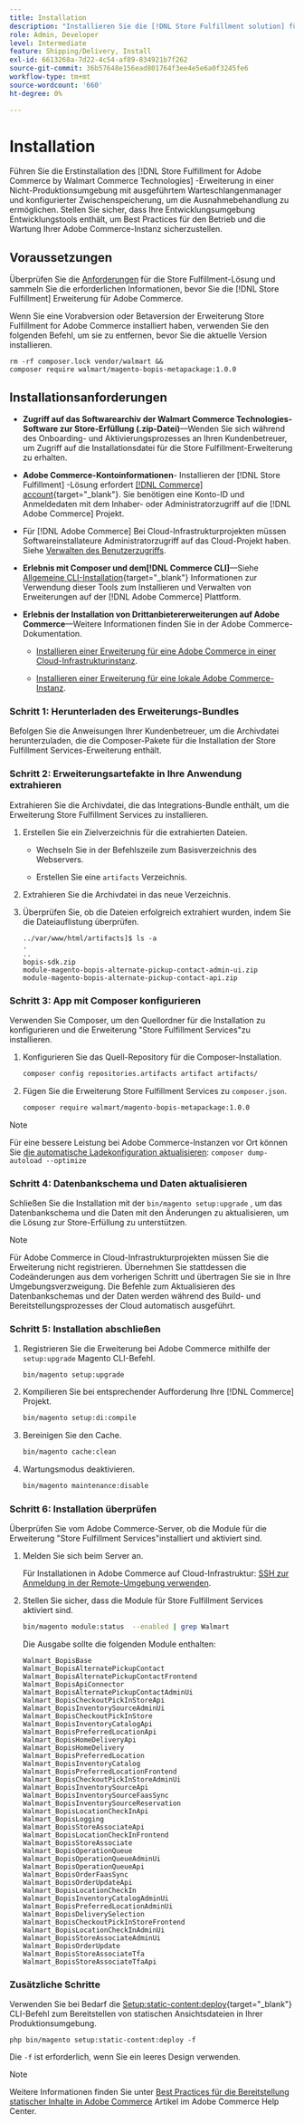 ```yaml
---
title: Installation
description: "Installieren Sie die [!DNL Store Fulfillment solution] für eine Adobe Commerce-Storefront mit Composer für PHP."
role: Admin, Developer
level: Intermediate
feature: Shipping/Delivery, Install
exl-id: 6613268a-7d22-4c54-af89-834921b7f262
source-git-commit: 36b57648e156ead801764f3ee4e5e6a0f3245fe6
workflow-type: tm+mt
source-wordcount: '660'
ht-degree: 0%

---
```



# Installation

Führen Sie die Erstinstallation des [!DNL Store Fulfillment for Adobe Commerce by Walmart Commerce Technologies] -Erweiterung in einer Nicht-Produktionsumgebung mit ausgeführtem Warteschlangenmanager und konfigurierter Zwischenspeicherung, um die Ausnahmebehandlung zu ermöglichen. Stellen Sie sicher, dass Ihre Entwicklungsumgebung Entwicklungstools enthält, um Best Practices für den Betrieb und die Wartung Ihrer Adobe Commerce-Instanz sicherzustellen.

## Voraussetzungen

Überprüfen Sie die [Anforderungen](solution-requirements.md) für die Store Fulfillment-Lösung und sammeln Sie die erforderlichen Informationen, bevor Sie die [!DNL Store Fulfillment] Erweiterung für Adobe Commerce.

Wenn Sie eine Vorabversion oder Betaversion der Erweiterung Store Fulfillment for Adobe Commerce installiert haben, verwenden Sie den folgenden Befehl, um sie zu entfernen, bevor Sie die aktuelle Version installieren.

```terminal
rm -rf composer.lock vendor/walmart &&
composer require walmart/magento-bopis-metapackage:1.0.0
```

## Installationsanforderungen

- **Zugriff auf das Softwarearchiv der Walmart Commerce Technologies-Software zur Store-Erfüllung (.zip-Datei)**—Wenden Sie sich während des Onboarding- und Aktivierungsprozesses an Ihren Kundenbetreuer, um Zugriff auf die Installationsdatei für die Store Fulfillment-Erweiterung zu erhalten.

- **Adobe Commerce-Kontoinformationen**- Installieren der [!DNL Store Fulfillment] -Lösung erfordert [[!DNL Commerce] account](https://docs.magento.com/user-guide/magento/magento-account.html){target="_blank"}. Sie benötigen eine Konto-ID und Anmeldedaten mit dem Inhaber- oder Administratorzugriff auf die [!DNL Adobe Commerce] Projekt.

- Für [!DNL Adobe Commerce] Bei Cloud-Infrastrukturprojekten müssen Softwareinstallateure Administratorzugriff auf das Cloud-Projekt haben. Siehe [Verwalten des Benutzerzugriffs](https://devdocs.magento.com/cloud/project/user-admin.html).

- **Erlebnis mit Composer und dem[!DNL Commerce CLI]**—Siehe [Allgemeine CLI-Installation](https://devdocs.magento.com/extensions/install/){target="_blank"} Informationen zur Verwendung dieser Tools zum Installieren und Verwalten von Erweiterungen auf der [!DNL Adobe Commerce] Plattform.

- **Erlebnis der Installation von Drittanbietererweiterungen auf Adobe Commerce**—Weitere Informationen finden Sie in der Adobe Commerce-Dokumentation.

   - [Installieren einer Erweiterung für eine Adobe Commerce in einer Cloud-Infrastrukturinstanz](https://devdocs.magento.com/cloud/howtos/install-components.html#install-an-extension).

   - [Installieren einer Erweiterung für eine lokale Adobe Commerce-Instanz](https://devdocs.magento.com/extensions/install/).

### Schritt 1: Herunterladen des Erweiterungs-Bundles

Befolgen Sie die Anweisungen Ihrer Kundenbetreuer, um die Archivdatei herunterzuladen, die die Composer-Pakete für die Installation der Store Fulfillment Services-Erweiterung enthält.

### Schritt 2: Erweiterungsartefakte in Ihre Anwendung extrahieren

Extrahieren Sie die Archivdatei, die das Integrations-Bundle enthält, um die Erweiterung Store Fulfillment Services zu installieren.

1. Erstellen Sie ein Zielverzeichnis für die extrahierten Dateien.

   - Wechseln Sie in der Befehlszeile zum Basisverzeichnis des Webservers.

   - Erstellen Sie eine `artifacts` Verzeichnis.

1. Extrahieren Sie die Archivdatei in das neue Verzeichnis.

1. Überprüfen Sie, ob die Dateien erfolgreich extrahiert wurden, indem Sie die Dateiauflistung überprüfen.

   ```
   ../var/www/html/artifacts]$ ls -a
   .
   ..
   bopis-sdk.zip
   module-magento-bopis-alternate-pickup-contact-admin-ui.zip
   module-magento-bopis-alternate-pickup-contact-api.zip
   ```

### Schritt 3: App mit Composer konfigurieren

Verwenden Sie Composer, um den Quellordner für die Installation zu konfigurieren und die Erweiterung &quot;Store Fulfillment Services&quot;zu installieren.

1. Konfigurieren Sie das Quell-Repository für die Composer-Installation.

   ```bash
   composer config repositories.artifacts artifact artifacts/
   ```

1. Fügen Sie die Erweiterung Store Fulfillment Services zu `composer.json`.

   ```bash
   composer require walmart/magento-bopis-metapackage:1.0.0
   ```

>[!NOTE]
>
>Für eine bessere Leistung bei Adobe Commerce-Instanzen vor Ort können Sie [die automatische Ladekonfiguration aktualisieren](https://experienceleague.adobe.com/docs/commerce-operations/performance-best-practices/deployment-flow.html#update-the-autoloader): `composer dump-autoload --optimize`

### Schritt 4: Datenbankschema und Daten aktualisieren

Schließen Sie die Installation mit der `bin/magento setup:upgrade` , um das Datenbankschema und die Daten mit den Änderungen zu aktualisieren, um die Lösung zur Store-Erfüllung zu unterstützen.

>[!NOTE]
>
>Für Adobe Commerce in Cloud-Infrastrukturprojekten müssen Sie die Erweiterung nicht registrieren. Übernehmen Sie stattdessen die Codeänderungen aus dem vorherigen Schritt und übertragen Sie sie in Ihre Umgebungsverzweigung. Die Befehle zum Aktualisieren des Datenbankschemas und der Daten werden während des Build- und Bereitstellungsprozesses der Cloud automatisch ausgeführt.

### Schritt 5: Installation abschließen

1. Registrieren Sie die Erweiterung bei Adobe Commerce mithilfe der `setup:upgrade` Magento CLI-Befehl.

   ```terminal
   bin/magento setup:upgrade
   ```

1. Kompilieren Sie bei entsprechender Aufforderung Ihre [!DNL Commerce] Projekt.

   ```bash
   bin/magento setup:di:compile
   ```

1. Bereinigen Sie den Cache.

   ```bash
   bin/magento cache:clean
   ```

1. Wartungsmodus deaktivieren.

   ```bash
   bin/magento maintenance:disable
   ```

### Schritt 6: Installation überprüfen

Überprüfen Sie vom Adobe Commerce-Server, ob die Module für die Erweiterung &quot;Store Fulfillment Services&quot;installiert und aktiviert sind.

1. Melden Sie sich beim Server an.

   Für Installationen in Adobe Commerce auf Cloud-Infrastruktur: [SSH zur Anmeldung in der Remote-Umgebung verwenden](https://devdocs.magento.com/cloud/env/environments-ssh.html#ssh).

1. Stellen Sie sicher, dass die Module für Store Fulfillment Services aktiviert sind.

   ```bash
   bin/magento module:status  --enabled | grep Walmart
   ```

   Die Ausgabe sollte die folgenden Module enthalten:

   ```
   Walmart_BopisBase
   Walmart_BopisAlternatePickupContact
   Walmart_BopisAlternatePickupContactFrontend
   Walmart_BopisApiConnector
   Walmart_BopisAlternatePickupContactAdminUi
   Walmart_BopisCheckoutPickInStoreApi
   Walmart_BopisInventorySourceAdminUi
   Walmart_BopisCheckoutPickInStore
   Walmart_BopisInventoryCatalogApi
   Walmart_BopisPreferredLocationApi
   Walmart_BopisHomeDeliveryApi
   Walmart_BopisHomeDelivery
   Walmart_BopisPreferredLocation
   Walmart_BopisInventoryCatalog
   Walmart_BopisPreferredLocationFrontend
   Walmart_BopisCheckoutPickInStoreAdminUi
   Walmart_BopisInventorySourceApi
   Walmart_BopisInventorySourceFaasSync
   Walmart_BopisInventorySourceReservation
   Walmart_BopisLocationCheckInApi
   Walmart_BopisLogging
   Walmart_BopisStoreAssociateApi
   Walmart_BopisLocationCheckInFrontend
   Walmart_BopisStoreAssociate
   Walmart_BopisOperationQueue
   Walmart_BopisOperationQueueAdminUi
   Walmart_BopisOperationQueueApi
   Walmart_BopisOrderFaasSync
   Walmart_BopisOrderUpdateApi
   Walmart_BopisLocationCheckIn
   Walmart_BopisInventoryCatalogAdminUi
   Walmart_BopisPreferredLocationAdminUi
   Walmart_BopisDeliverySelection
   Walmart_BopisCheckoutPickInStoreFrontend
   Walmart_BopisLocationCheckInAdminUi
   Walmart_BopisStoreAssociateAdminUi
   Walmart_BopisOrderUpdate
   Walmart_BopisStoreAssociateTfa
   Walmart_BopisStoreAssociateTfaApi
   ```

### Zusätzliche Schritte

Verwenden Sie bei Bedarf die [Setup:static-content:deploy](https://experienceleague.adobe.com/docs/commerce-operations/reference/commerce-on-premises.html){target="_blank"} CLI-Befehl zum Bereitstellen von statischen Ansichtsdateien in Ihrer Produktionsumgebung.

```terminal
php bin/magento setup:static-content:deploy -f
```

Die `-f` ist erforderlich, wenn Sie ein leeres Design verwenden.

>[!NOTE]
>
>Weitere Informationen finden Sie unter [Best Practices für die Bereitstellung statischer Inhalte in Adobe Commerce](https://experienceleague.adobe.com/docs/commerce-operations/implementation-playbook/best-practices/development/static-content-deployment.html) Artikel im Adobe Commerce Help Center.

